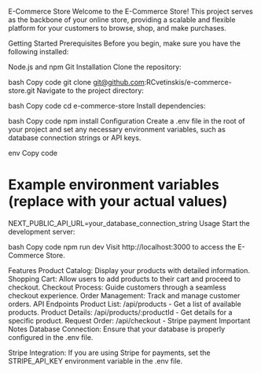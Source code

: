 E-Commerce Store
Welcome to the E-Commerce Store! This project serves as the backbone of your online store, providing a scalable and flexible platform for your customers to browse, shop, and make purchases.

Getting Started
Prerequisites
Before you begin, make sure you have the following installed:

Node.js and npm
Git
Installation
Clone the repository:

bash
Copy code
git clone git@github.com:RCvetinskis/e-commerce-store.git
Navigate to the project directory:

bash
Copy code
cd e-commerce-store
Install dependencies:

bash
Copy code
npm install
Configuration
Create a .env file in the root of your project and set any necessary environment variables, such as database connection strings or API keys.

env
Copy code
# Example environment variables (replace with your actual values)
NEXT_PUBLIC_API_URL=your_database_connection_string
Usage
Start the development server:

bash
Copy code
npm run dev
Visit http://localhost:3000 to access the E-Commerce Store.

Features
Product Catalog: Display your products with detailed information.
Shopping Cart: Allow users to add products to their cart and proceed to checkout.
Checkout Process: Guide customers through a seamless checkout experience.
Order Management: Track and manage customer orders.
API Endpoints
Product List: /api/products - Get a list of available products.
Product Details: /api/products/:productId - Get details for a specific product.
Request Order: /api/checkout - Stripe payment
Important Notes
Database Connection: Ensure that your database is properly configured in the .env file.

Stripe Integration: If you are using Stripe for payments, set the STRIPE_API_KEY environment variable in the .env file.
